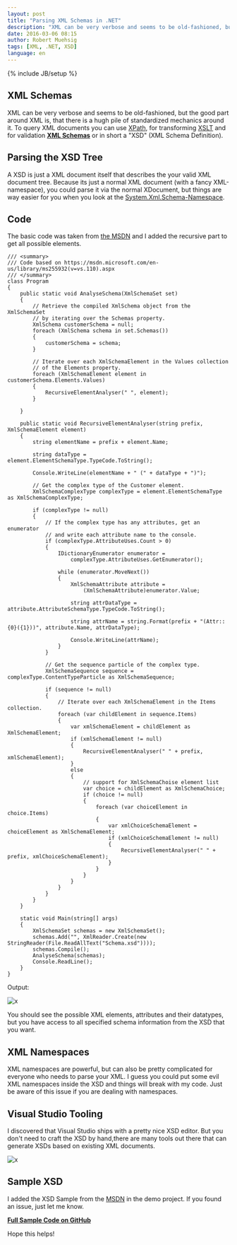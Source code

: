 ```yaml
---
layout: post
title: "Parsing XML Schemas in .NET"
description: "XML can be very verbose and seems to be old-fashioned, but the good part around XML is, that there is a huge pile of standardized mechanics around it. In this blogpost I will show you how to parse an XSD from code."
date: 2016-03-06 08:15
author: Robert Muehsig
tags: [XML, .NET, XSD]
language: en
---
```

{% include JB/setup %}

## XML Schemas

XML can be very verbose and seems to be old-fashioned, but the good part around XML is, that there is a hugh pile of standardized mechanics around it. 
To query XML documents you can use [XPath](https://en.wikipedia.org/wiki/XPath), for transforming [XSLT](https://en.wikipedia.org/wiki/XSLT) and for validation __[XML Schemas](https://en.wikipedia.org/wiki/XML_Schema_(W3C))__ or in short a "XSD" (XML Schema Definition).

## Parsing the XSD Tree

A XSD is just a XML document itself that describes the your valid XML document tree. Because its just a normal XML document (with a fancy XML-namespace), you could parse it via the normal XDocument, but things are way easier for you when you look at the [System.Xml.Schema-Namespace](https://msdn.microsoft.com/de-de/library/system.xml.schema(v=vs.110).aspx).

## Code

The basic code was taken from [the MSDN](https://msdn.microsoft.com/en-us/library/ms255932(v=vs.110).aspx) and I added the recursive part to get all possible elements.

    /// <summary>
    /// Code based on https://msdn.microsoft.com/en-us/library/ms255932(v=vs.110).aspx
    /// </summary>
    class Program
    {
        public static void AnalyseSchema(XmlSchemaSet set)
        {
            // Retrieve the compiled XmlSchema object from the XmlSchemaSet
            // by iterating over the Schemas property.
            XmlSchema customerSchema = null;
            foreach (XmlSchema schema in set.Schemas())
            {
                customerSchema = schema;
            }

            // Iterate over each XmlSchemaElement in the Values collection
            // of the Elements property.
            foreach (XmlSchemaElement element in customerSchema.Elements.Values)
            {
                RecursiveElementAnalyser(" ", element);
            }

        }

        public static void RecursiveElementAnalyser(string prefix, XmlSchemaElement element)
        {
            string elementName = prefix + element.Name;

            string dataType = element.ElementSchemaType.TypeCode.ToString();

            Console.WriteLine(elementName + " (" + dataType + ")");

            // Get the complex type of the Customer element.
            XmlSchemaComplexType complexType = element.ElementSchemaType as XmlSchemaComplexType;

            if (complexType != null)
            {
                // If the complex type has any attributes, get an enumerator 
                // and write each attribute name to the console.
                if (complexType.AttributeUses.Count > 0)
                {
                    IDictionaryEnumerator enumerator =
                        complexType.AttributeUses.GetEnumerator();

                    while (enumerator.MoveNext())
                    {
                        XmlSchemaAttribute attribute =
                            (XmlSchemaAttribute)enumerator.Value;

                        string attrDataType = attribute.AttributeSchemaType.TypeCode.ToString();

                        string attrName = string.Format(prefix + "(Attr:: {0}({1}))", attribute.Name, attrDataType);

                        Console.WriteLine(attrName);
                    }
                }

                // Get the sequence particle of the complex type.
                XmlSchemaSequence sequence = complexType.ContentTypeParticle as XmlSchemaSequence;

                if (sequence != null)
                {
                    // Iterate over each XmlSchemaElement in the Items collection.
                    foreach (var childElement in sequence.Items)
                    {
                        var xmlSchemaElement = childElement as XmlSchemaElement;
                        if (xmlSchemaElement != null)
                        {
                            RecursiveElementAnalyser(" " + prefix, xmlSchemaElement);
                        }
                        else
                        {
                            // support for XmlSchemaChoise element list
                            var choice = childElement as XmlSchemaChoice;
                            if (choice != null)
                            {
                                foreach (var choiceElement in choice.Items)
                                {
                                    var xmlChoiceSchemaElement = choiceElement as XmlSchemaElement;
                                    if (xmlChoiceSchemaElement != null)
                                    {
                                        RecursiveElementAnalyser(" " + prefix, xmlChoiceSchemaElement);
                                    }
                                }
                            }
                        }
                    }
                }
            }
        }

        static void Main(string[] args)
        {
            XmlSchemaSet schemas = new XmlSchemaSet();
            schemas.Add("", XmlReader.Create(new StringReader(File.ReadAllText("Schema.xsd"))));
            schemas.Compile();
            AnalyseSchema(schemas);
            Console.ReadLine();
        }
    }

Output:

![x]({{BASE_PATH}}/assets/md-images/2016-03-06/xsd.png "XSD Tree from Code")

You should see the possible XML elements, attributes and their datatypes, but you have access to all specified schema information from the XSD that you want.

## XML Namespaces

XML namespaces are powerful, but can also be pretty complicated for everyone who needs to parse your XML. I guess you could put some evil XML namespaces inside the XSD and things will break with my code. 
Just be aware of this issue if you are dealing with namespaces.

## Visual Studio Tooling

I discovered that Visual Studio ships with a pretty nice XSD editor. But you don't need to craft the XSD by hand,there are many tools out there that can generate XSDs based on existing XML documents.

![x]({{BASE_PATH}}/assets/md-images/2016-03-06/vs.png "Visual Studio XSD Tree")

## Sample XSD

I added the XSD Sample from the [MSDN](https://msdn.microsoft.com/en-us/library/bb675181.aspx) in the demo project. If you found an issue, just let me know.

__[Full Sample Code on GitHub](https://github.com/Code-Inside/Samples/tree/master/2016/XsdParser)__
	
Hope this helps!
